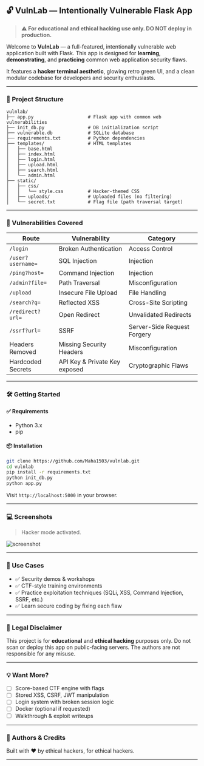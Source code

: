 ## 🔓 VulnLab — Intentionally Vulnerable Flask App

> **⚠️ For educational and ethical hacking use only. DO NOT deploy in production.**

Welcome to **VulnLab** — a full-featured, intentionally vulnerable web application built with Flask. This app is designed for **learning**, **demonstrating**, and **practicing** common web application security flaws.

It features a **hacker terminal aesthetic**, glowing retro green UI, and a clean modular codebase for developers and security enthusiasts.

---

### 🧱 Project Structure

```
vulnlab/
├── app.py                    # Flask app with common web vulnerabilities
├── init_db.py                # DB initialization script
├── vulnerable.db             # SQLite database
├── requirements.txt          # Python dependencies
├── templates/                # HTML templates
│   ├── base.html
│   ├── index.html
│   ├── login.html
│   ├── upload.html
│   ├── search.html
│   └── admin.html
├── static/
│   ├── css/
│   │   └── style.css         # Hacker-themed CSS
│   ├── uploads/              # Uploaded files (no filtering)
│   └── secret.txt            # Flag file (path traversal target)
```

---

### 🚩 Vulnerabilities Covered

| Route              | Vulnerability                        | Category                |
|-------------------|--------------------------------------|-------------------------|
| `/login`          | Broken Authentication                | Access Control          |
| `/user?username=` | SQL Injection                        | Injection               |
| `/ping?host=`     | Command Injection                    | Injection               |
| `/admin?file=`    | Path Traversal                       | Misconfiguration        |
| `/upload`         | Insecure File Upload                 | File Handling           |
| `/search?q=`      | Reflected XSS                        | Cross-Site Scripting    |
| `/redirect?url=`  | Open Redirect                        | Unvalidated Redirects   |
| `/ssrf?url=`      | SSRF                                 | Server-Side Request Forgery |
| Headers Removed   | Missing Security Headers             | Misconfiguration        |
| Hardcoded Secrets | API Key & Private Key exposed        | Cryptographic Flaws     |

---

### 🛠️ Getting Started

#### ✅ Requirements
- Python 3.x
- pip

#### 📦 Installation

```bash
git clone https://github.com/Maha1503/vulnlab.git
cd vulnlab
pip install -r requirements.txt
python init_db.py
python app.py
```

Visit `http://localhost:5000` in your browser.

---

### 💻 Screenshots

> Hacker mode activated.

![screenshot](https://user-images.githubusercontent.com/placeholder/vulnlab_hacker_ui.png)

---

### 🎯 Use Cases

- ✅ Security demos & workshops
- ✅ CTF-style training environments
- ✅ Practice exploitation techniques (SQLi, XSS, Command Injection, SSRF, etc.)
- ✅ Learn secure coding by fixing each flaw

---

### 🚫 Legal Disclaimer

This project is for **educational** and **ethical hacking** purposes only. Do not scan or deploy this app on public-facing servers. The authors are not responsible for any misuse.

---

### 💡 Want More?

- [ ] Score-based CTF engine with flags
- [ ] Stored XSS, CSRF, JWT manipulation
- [ ] Login system with broken session logic
- [ ] Docker (optional if requested)
- [ ] Walkthrough & exploit writeups

---

### 🧠 Authors & Credits

Built with ❤️ by ethical hackers, for ethical hackers.

---

